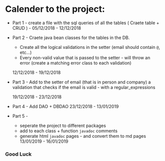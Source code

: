 # Calender to the project:
* Part 1 - create a file with the sql queries of all the tables ( Craete table + CRUD ) - 05/12/2018 - 12/12/2018
* Part 2 - Craete java bean classes for the tables in the DB.
  * Create all the logical validations in the setter (email should contain `@`, etc...)
  * Every non-valid value that is passed to the setter - will throw an error (create a matching error class to each validation)    
  
   12/12/2018 - 19/12/2018
* Part 3 - Add to the setter of email (that is in person and company) a validation that checks if the email is valid - with a regular_expressions   

   19/12/2018 - 23/12/2018
* Part 4 - Add DAO + DBDAO
   23/12/2018 - 13/01/2019
* Part 5 - 
  * seperate the project to different packages
  * add to each class + function `javadoc` comments
  * generate html `javadoc` pages - and convert them to md pages
   13/01/2019 - 16/01/2019
### Good Luck
